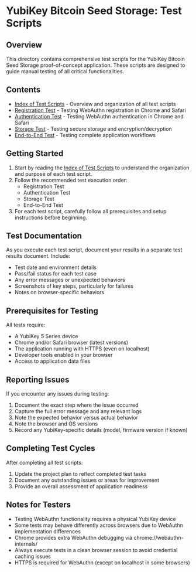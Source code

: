 # YubiKey Bitcoin Seed Storage: Test Scripts

## Overview

This directory contains comprehensive test scripts for the YubiKey Bitcoin Seed Storage proof-of-concept application. These scripts are designed to guide manual testing of all critical functionalities.

## Contents

- [Index of Test Scripts](index.md) - Overview and organization of all test scripts
- [Registration Test](registration_test.md) - Testing WebAuthn registration in Chrome and Safari
- [Authentication Test](authentication_test.md) - Testing WebAuthn authentication in Chrome and Safari
- [Storage Test](storage_test.md) - Testing secure storage and encryption/decryption
- [End-to-End Test](e2e_test.md) - Testing complete application workflows

## Getting Started

1. Start by reading the [Index of Test Scripts](index.md) to understand the organization and purpose of each test script.
2. Follow the recommended test execution order:
   - Registration Test
   - Authentication Test
   - Storage Test
   - End-to-End Test
3. For each test script, carefully follow all prerequisites and setup instructions before beginning.

## Test Documentation

As you execute each test script, document your results in a separate test results document. Include:
- Test date and environment details
- Pass/fail status for each test case
- Any error messages or unexpected behaviors
- Screenshots of key steps, particularly for failures
- Notes on browser-specific behaviors

## Prerequisites for Testing

All tests require:
- A YubiKey 5 Series device
- Chrome and/or Safari browser (latest versions)
- The application running with HTTPS (even on localhost)
- Developer tools enabled in your browser
- Access to application data files

## Reporting Issues

If you encounter any issues during testing:
1. Document the exact step where the issue occurred
2. Capture the full error message and any relevant logs
3. Note the expected behavior versus actual behavior
4. Note the browser and OS versions
5. Record any YubiKey-specific details (model, firmware version if known)

## Completing Test Cycles

After completing all test scripts:
1. Update the project plan to reflect completed test tasks
2. Document any outstanding issues or areas for improvement
3. Provide an overall assessment of application readiness

## Notes for Testers

- Testing WebAuthn functionality requires a physical YubiKey device
- Some tests may behave differently across browsers due to WebAuthn implementation differences
- Chrome provides extra WebAuthn debugging via chrome://webauthn-internals/
- Always execute tests in a clean browser session to avoid credential caching issues
- HTTPS is required for WebAuthn (except on localhost in some browsers) 
